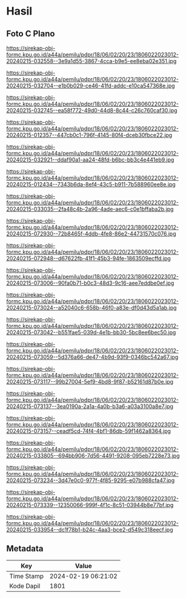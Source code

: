 # Hasil

## Foto C Plano

https://sirekap-obj-formc.kpu.go.id/a44a/pemilu/pdpr/18/06/02/20/23/1806022023012-20240215-032558--3e9a1d55-3867-4cca-b9e5-ee8eba02e351.jpg

https://sirekap-obj-formc.kpu.go.id/a44a/pemilu/pdpr/18/06/02/20/23/1806022023012-20240215-032704--e1b0b029-ce46-41fd-addc-e10ca547368e.jpg

https://sirekap-obj-formc.kpu.go.id/a44a/pemilu/pdpr/18/06/02/20/23/1806022023012-20240215-032745--ea58f772-49d0-44d8-8c44-c26c760caf30.jpg

https://sirekap-obj-formc.kpu.go.id/a44a/pemilu/pdpr/18/06/02/20/23/1806022023012-20240215-012357--447cb0c1-796f-4145-80f4-dceb30fbce22.jpg

https://sirekap-obj-formc.kpu.go.id/a44a/pemilu/pdpr/18/06/02/20/23/1806022023012-20240215-032921--ddaf90a1-aa24-48fd-b6bc-bb3c4e441eb9.jpg

https://sirekap-obj-formc.kpu.go.id/a44a/pemilu/pdpr/18/06/02/20/23/1806022023012-20240215-012434--7343b6da-8ef4-43c5-b911-7b588960ee8e.jpg

https://sirekap-obj-formc.kpu.go.id/a44a/pemilu/pdpr/18/06/02/20/23/1806022023012-20240215-033035--2fa48c4b-2a96-4ade-aec6-c0e1bffaba2b.jpg

https://sirekap-obj-formc.kpu.go.id/a44a/pemilu/pdpr/18/06/02/20/23/1806022023012-20240215-072930--72b8465f-4ddb-4fe8-86e2-44731570c076.jpg

https://sirekap-obj-formc.kpu.go.id/a44a/pemilu/pdpr/18/06/02/20/23/1806022023012-20240215-072948--d67622fb-41f1-45b3-94fe-1863509ecffd.jpg

https://sirekap-obj-formc.kpu.go.id/a44a/pemilu/pdpr/18/06/02/20/23/1806022023012-20240215-073006--90fa0b71-b0c3-48d3-9c16-aee7eddbe0ef.jpg

https://sirekap-obj-formc.kpu.go.id/a44a/pemilu/pdpr/18/06/02/20/23/1806022023012-20240215-073024--a52040c6-658b-46f0-a83e-df0d43d5a1ab.jpg

https://sirekap-obj-formc.kpu.go.id/a44a/pemilu/pdpr/18/06/02/20/23/1806022023012-20240215-073042--b551fae5-039d-4e1b-bb30-5bc8ee6bec50.jpg

https://sirekap-obj-formc.kpu.go.id/a44a/pemilu/pdpr/18/06/02/20/23/1806022023012-20240215-073059--5d376a66-de47-4b9d-93f9-0346bc542a67.jpg

https://sirekap-obj-formc.kpu.go.id/a44a/pemilu/pdpr/18/06/02/20/23/1806022023012-20240215-073117--99b27004-5ef9-4bd8-9f87-b52161d87b0e.jpg

https://sirekap-obj-formc.kpu.go.id/a44a/pemilu/pdpr/18/06/02/20/23/1806022023012-20240215-073137--3ea0190a-2a1a-4a0b-b3a6-a03a3100a8e7.jpg

https://sirekap-obj-formc.kpu.go.id/a44a/pemilu/pdpr/18/06/02/20/23/1806022023012-20240215-073157--ceadf5cd-74f4-4bf1-86db-59f1462a8364.jpg

https://sirekap-obj-formc.kpu.go.id/a44a/pemilu/pdpr/18/06/02/20/23/1806022023012-20240215-033805--694bb906-7d56-4491-9208-095eb7228e73.jpg

https://sirekap-obj-formc.kpu.go.id/a44a/pemilu/pdpr/18/06/02/20/23/1806022023012-20240215-073234--3d47e0c0-977f-4f85-9295-e07b988cfa47.jpg

https://sirekap-obj-formc.kpu.go.id/a44a/pemilu/pdpr/18/06/02/20/23/1806022023012-20240215-073339--12350066-999f-4f1c-8c51-03944b8e77bf.jpg

https://sirekap-obj-formc.kpu.go.id/a44a/pemilu/pdpr/18/06/02/20/23/1806022023012-20240215-033954--dc1f78b1-b24c-4aa3-bce2-d549c318eecf.jpg


## Metadata

| Key        | Value               |
| ---------- | ------------------- |
| Time Stamp | 2024-02-19 06:21:02 |
| Kode Dapil | 1801                |



